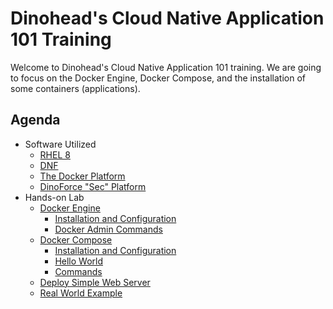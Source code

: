 # Dinohead's Cloud Native Application 101 Training
Welcome to Dinohead's Cloud Native Application 101 training. We are going to focus on the Docker Engine, Docker Compose, and the installation of some containers (applications).

## Agenda
- Software Utilized
  - [RHEL 8](RHEL8/index.md)
  - [DNF](DNF/index.md)
  - [The Docker Platform](Docker/index.md)
  - [DinoForce "Sec" Platform](DinoforceSecPlatform/index.md)
- Hands-on Lab
  - [Docker Engine](engine/index.md)
      - [Installation and Configuration](Docker/engine/index.md)
      - [Docker Admin Commands](Docker/engine/index.md)
  - [Docker Compose](Docker/compose/index.md)
      - [Installation and Configuration](Docker/compose/index.md)
      - [Hello World](Docker/compose/gettingstarted.md)
      - [Commands](Docker/compose/gettingstarted.md)
  - [Deploy Simple Web Server](Docker/Testing/index.md)
  - [Real World Example](#link)
